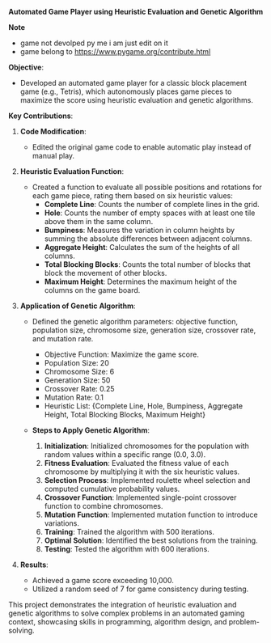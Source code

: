 **Automated Game Player using Heuristic Evaluation and Genetic Algorithm**

**Note**
  - game not devolped py me i am just edit on it
  - game belong to https://www.pygame.org/contribute.html

**Objective**:
- Developed an automated game player for a classic block placement game (e.g., Tetris), which autonomously places game pieces to maximize the score using heuristic evaluation and genetic algorithms.

**Key Contributions**:
1. **Code Modification**:
   - Edited the original game code to enable automatic play instead of manual play.

2. **Heuristic Evaluation Function**:
   - Created a function to evaluate all possible positions and rotations for each game piece, rating them based on six heuristic values:
     - **Complete Line**: Counts the number of complete lines in the grid.
     - **Hole**: Counts the number of empty spaces with at least one tile above them in the same column.
     - **Bumpiness**: Measures the variation in column heights by summing the absolute differences between adjacent columns.
     - **Aggregate Height**: Calculates the sum of the heights of all columns.
     - **Total Blocking Blocks**: Counts the total number of blocks that block the movement of other blocks.
     - **Maximum Height**: Determines the maximum height of the columns on the game board.

3. **Application of Genetic Algorithm**:
   - Defined the genetic algorithm parameters: objective function, population size, chromosome size, generation size, crossover rate, and mutation rate.
     - Objective Function: Maximize the game score.
     - Population Size: 20
     - Chromosome Size: 6
     - Generation Size: 50
     - Crossover Rate: 0.25
     - Mutation Rate: 0.1
     - Heuristic List: {Complete Line, Hole, Bumpiness, Aggregate Height, Total Blocking Blocks, Maximum Height}
   
   - **Steps to Apply Genetic Algorithm**:
     1. **Initialization**: Initialized chromosomes for the population with random values within a specific range (0.0, 3.0).
     2. **Fitness Evaluation**: Evaluated the fitness value of each chromosome by multiplying it with the six heuristic values.
     3. **Selection Process**: Implemented roulette wheel selection and computed cumulative probability values.
     4. **Crossover Function**: Implemented single-point crossover function to combine chromosomes.
     5. **Mutation Function**: Implemented mutation function to introduce variations.
     6. **Training**: Trained the algorithm with 500 iterations.
     7. **Optimal Solution**: Identified the best solutions from the training.
     8. **Testing**: Tested the algorithm with 600 iterations.
   
4. **Results**:
   - Achieved a game score exceeding 10,000.
   - Utilized a random seed of 7 for game consistency during testing.

This project demonstrates the integration of heuristic evaluation and genetic algorithms to solve complex problems in an automated gaming context, showcasing skills in programming, algorithm design, and problem-solving.
